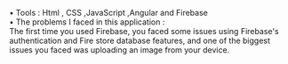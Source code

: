•	Tools :  Html , CSS ,JavaScript ,Angular and Firebase    
•	The problems I faced in this application :    
The first time you used Firebase, you faced some issues using      Firebase's authentication and Fire store database features, and one of   the biggest issues you faced was uploading an image from your device.  
